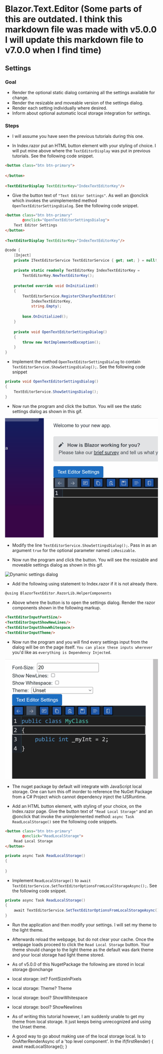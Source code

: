 # Blazor.Text.Editor (Some parts of this are outdated. I think this markdown file was made with v5.0.0 I will update this markdown file to v7.0.0 when I find time)

## Settings

### Goal

- Render the optional static dialog containing all the settings available for change.
- Render the resizable and moveable version of the settings dialog.
- Render each setting individually where desired.
- Inform about optional automatic local storage integration for settings.

### Steps
- I will assume you have seen the previous tutorials during this one.

- In Index.razor put an HTML button element with your styling of choice. I will put mine above where the `TextEditorDisplay` was put in previous tutorials. See the following code snippet.

```html
<button class="btn btn-primary">
    
</button>

<TextEditorDisplay TextEditorKey="IndexTextEditorKey"/>
```

- Give the button text of `"Text Editor Settings"`. As well an @onclick which invokes the unimplemented method `OpenTextEditorSettingsDialog`. See the following code snippet.

```html
<button class="btn btn-primary"
        @onclick="OpenTextEditorSettingsDialog">
    Text Editor Settings
</button>

<TextEditorDisplay TextEditorKey="IndexTextEditorKey"/>
```

```csharp
@code {
    [Inject]
    private ITextEditorService TextEditorService { get; set; } = null!;
    
    private static readonly TextEditorKey IndexTextEditorKey = 
        TextEditorKey.NewTextEditorKey();

    protected override void OnInitialized()
    {
        TextEditorService.RegisterCSharpTextEditor(
            IndexTextEditorKey,
            string.Empty);
        
        base.OnInitialized();
    }

    private void OpenTextEditorSettingsDialog()
    {
        throw new NotImplementedException();
    }
}
```

- Implement the method `OpenTextEditorSettingsDialog` to contain `TextEditorService.ShowSettingsDialog();`. See the following code snippet

```csharp
private void OpenTextEditorSettingsDialog()
{
    TextEditorService.ShowSettingsDialog();
}
```

- Now run the program and click the button. You will see the static settings dialog as shown in this gif.

![Static settings dialog](/Images/Gifs/20_static-dialog.gif)

- Modify the line `TextEditorService.ShowSettingsDialog();`. Pass in as an argument `true` for the optional parameter named `isResizable`.

- Now run the program and click the button. You will see the resizable and moveable settings dialog as shown in this gif.

![Dynamic settings dialog](/Images/Gifs/20_dynamic-dialog.gif)

- Add the following using statement to Index.razor if it is not already there.

```html
@using BlazorTextEditor.RazorLib.HelperComponents
```

- Above where the button is to open the settings dialog. Render the razor components shown in the following markup.

```html
<TextEditorInputFontSize/>
<TextEditorInputShowNewLines/>
<TextEditorInputShowWhitespace/>
<TextEditorInputTheme/>
```

- Now run the program and you will find every settings input from the dialog will be on the page itself. `You can place these inputs wherever` you'd like as `everything is Dependency Injected`.

![Inline settings dialog](/Images/Gifs/20_inline-settings.gif)

- The nuget package by default will integrate with JavaScript local storage. One can turn this off inorder to reference the NuGet Package from a C# Project which cannot dependency inject the IJSRuntime.

- Add an HTML button element, with styling of your choice, on the Index.razor page. Give the button text of `"Read Local Storage"` and an @onclick that invoke the unimplemented method: `async Task ReadLocalStorage()` see the following code snippets.

```html
<button class="btn btn-primary"
        @onclick="ReadLocalStorage">
    Read Local Storage
</button>
```

```csharp
private async Task ReadLocalStorage()
{
    
}
```

- Implement `ReadLocalStorage()` to `await TextEditorService.SetTextEditorOptionsFromLocalStorageAsync();`. See the following code snippet.

```csharp
private async Task ReadLocalStorage()
{
    await TextEditorService.SetTextEditorOptionsFromLocalStorageAsync();
}
```

- Run the application and then modify your settings. I will set my theme to the light theme. 

- Afterwards reload the webpage, but do not clear your cache. Once the webpage loads proceed to click the `Read Local Storage` button. Your theme should change to the light theme as the default was dark theme and your local storage had light theme stored.

- As of v5.0.0 of this NugetPackage the following are stored in local storage @onchange

- local storage: int? FontSizeInPixels
- local storage: Theme? Theme
- local storage: bool? ShowWhitespace
- local storage: bool? ShowNewlines

- As of writing this tutorial however, I am suddenly unable to get my theme from local storage. It just keeps being unrecognized and using the Unset theme.

- A good way to go about making use of the local storage local. Is to OnAfterRenderAsync of a 'top level component'. In the if(firstRender) { await readLocalStorage(); }